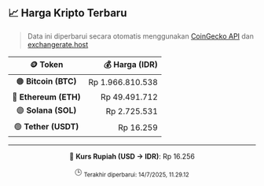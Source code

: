 

<!-- HARGA_KRIPTO -->
## 📈 Harga Kripto Terbaru

> Data ini diperbarui secara otomatis menggunakan [CoinGecko API](https://www.coingecko.com/) dan [exchangerate.host](https://exchangerate.host/)

<div align="center">

| 🪙 Token | 💰 Harga (IDR) |
|:------:|---------------:|
| 🟠 **Bitcoin (BTC)**   | Rp 1.966.810.538 |
| 🔵 **Ethereum (ETH)**  | Rp 49.491.712 |
| 🟣 **Solana (SOL)**    | Rp 2.725.531 |
| 🟢 **Tether (USDT)**   | Rp 16.259 |

---

💱 **Kurs Rupiah (USD → IDR)**: Rp 16.256

🕒 <sub>Terakhir diperbarui: 14/7/2025, 11.29.12</sub>

</div>
<!-- /HARGA_KRIPTO -->